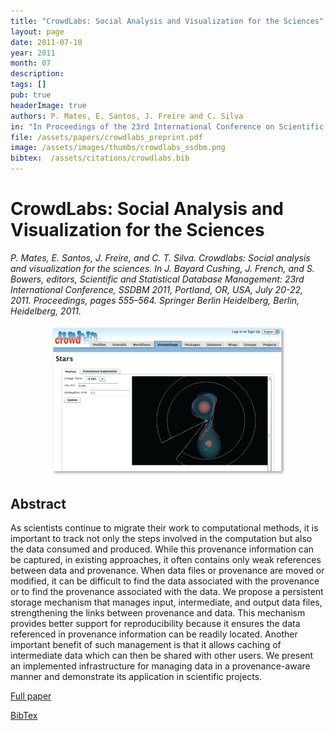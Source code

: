 ```yaml
---
title: "CrowdLabs: Social Analysis and Visualization for the Sciences"
layout: page
date: 2011-07-10
year: 2011
month: 07
description:
tags: []
pub: true
headerImage: true
authors: P. Mates, E. Santos, J. Freire and C. Silva
in: "In Proceedings of the 23rd International Conference on Scientific and Statistical Database Management (SSDBM), LNCS 6809/2011, pp. 555-564"
file: /assets/papers/crowdlabs_preprint.pdf
image: /assets/images/thumbs/crowdlabs_ssdbm.png
bibtex:  /assets/citations/crowdlabs.bib
---
```


# CrowdLabs: Social Analysis and Visualization for the Sciences

*P. Mates, E. Santos, J. Freire, and C. T. Silva. Crowdlabs: Social analysis and visualization for the sciences. In J. Bayard Cushing, J. French, and S. Bowers, editors, Scientific and Statistical Database Management: 23rd International Conference, SSDBM 2011, Portland, OR, USA, July 20-22, 2011. Proceedings, pages 555–564. Springer Berlin Heidelberg, Berlin, Heidelberg, 2011.*

<center><img src="/assets/images/thumbs/crowdlabs_ssdbm.png" style="width: 75%;" /></center>

## Abstract
As scientists continue to migrate their work to computational methods, it is important to track not only the steps involved in the computation but also the data consumed and produced. While this provenance information can be captured, in existing approaches, it often contains only weak references between data and provenance. When data files or provenance are moved or modified, it can be difficult to find the data associated with the provenance or to find the provenance associated with the data. We propose a persistent storage mechanism that manages input, intermediate, and output data files, strengthening the links between provenance and data. This mechanism provides better support for reproducibility because it ensures the data referenced in provenance information can be readily located. Another important benefit of such management is that it allows caching of intermediate data which can then be shared with other users. We present an implemented infrastructure for managing data in a provenance-aware manner and demonstrate its application in scientific projects.

[Full paper](/assets/papers/crowdlabs_preprint.pdf)

[BibTex](/assets/citations/crowdlabs.bib) 